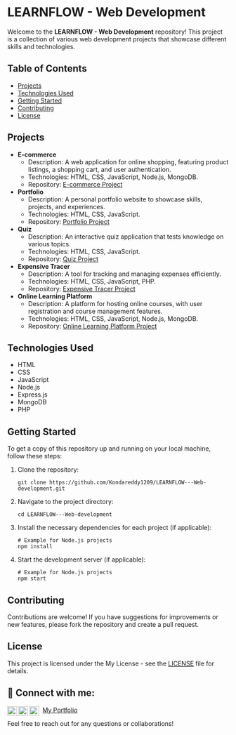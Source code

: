 <!DOCTYPE html>
<html lang="en">
<head>
    <meta charset="UTF-8">
    <meta name="viewport" content="width=device-width, initial-scale=1.0">
    <title>LEARNFLOW - Web Development</title>
    <!-- Font Awesome CDN for icons -->
    <link rel="stylesheet" href="https://cdnjs.cloudflare.com/ajax/libs/font-awesome/6.0.0-beta3/css/all.min.css" integrity="sha384-k6RqeWeci5ZR/Lv4MR0sA0FfDOM2f5sYz8NnYf1i2tn9r8kR5Rk4qzG4BfZ3Y7p" crossorigin="anonymous">
</head>
<body>
    <h1>
        LEARNFLOW - Web Development
    </h1>
    <p>Welcome to the <strong>LEARNFLOW - Web Development</strong> repository! This project is a collection of various web development projects that showcase different skills and technologies.</p>
    <h2>Table of Contents</h2>
    <ul>
        <li><a href="#projects">Projects</a></li>
        <li><a href="#technologies-used">Technologies Used</a></li>
        <li><a href="#getting-started">Getting Started</a></li>
        <li><a href="#contributing">Contributing</a></li>
        <li><a href="#license">License</a></li>
    </ul>
    <h2 id="projects">Projects</h2>
    <ul>
        <li>
            <strong>E-commerce</strong>
            <ul>
                <li>Description: A web application for online shopping, featuring product listings, a shopping cart, and user authentication.</li>
                <li>Technologies: HTML, CSS, JavaScript, Node.js, MongoDB.</li>
                <li>Repository: <a href="https://github.com/Kondareddy1209/LEARNFLOW---Web-development/tree/main/E-commerce">E-commerce Project</a></li>
            </ul>
        </li>
        <li>
            <strong>Portfolio</strong>
            <ul>
                <li>Description: A personal portfolio website to showcase skills, projects, and experiences.</li>
                <li>Technologies: HTML, CSS, JavaScript.</li>
                <li>Repository: <a href="https://github.com/Kondareddy1209/LEARNFLOW---Web-development/tree/main/Portfolio">Portfolio Project</a></li>
            </ul>
        </li>
        <li>
            <strong>Quiz</strong>
            <ul>
                <li>Description: An interactive quiz application that tests knowledge on various topics.</li>
                <li>Technologies: HTML, CSS, JavaScript.</li>
                <li>Repository: <a href="https://github.com/Kondareddy1209/LEARNFLOW---Web-development/tree/main/Quiz">Quiz Project</a></li>
            </ul>
        </li>
        <li>
            <strong>Expensive Tracer</strong>
            <ul>
                <li>Description: A tool for tracking and managing expenses efficiently.</li>
                <li>Technologies: HTML, CSS, JavaScript, PHP.</li>
                <li>Repository: <a href="https://github.com/Kondareddy1209/LEARNFLOW---Web-development/tree/main/expensive%20tracer">Expensive Tracer Project</a></li>
            </ul>
        </li>
        <li>
            <strong>Online Learning Platform</strong>
            <ul>
                <li>Description: A platform for hosting online courses, with user registration and course management features.</li>
                <li>Technologies: HTML, CSS, JavaScript, Node.js, MongoDB.</li>
                <li>Repository: <a href="https://github.com/Kondareddy1209/LEARNFLOW---Web-development/tree/main/online%20learning%20platform">Online Learning Platform Project</a></li>
            </ul>
        </li>
    </ul>
    <h2 id="technologies-used">Technologies Used</h2>
    <ul>
        <li>HTML</li>
        <li>CSS</li>
        <li>JavaScript</li>
        <li>Node.js</li>
        <li>Express.js</li>
        <li>MongoDB</li>
        <li>PHP</li>
    </ul>
    <h2 id="getting-started">Getting Started</h2>
    <p>To get a copy of this repository up and running on your local machine, follow these steps:</p>
    <ol>
        <li>Clone the repository:
            <pre><code>git clone https://github.com/Kondareddy1209/LEARNFLOW---Web-development.git</code></pre>
        </li>
        <li>Navigate to the project directory:
            <pre><code>cd LEARNFLOW---Web-development</code></pre>
        </li>
        <li>Install the necessary dependencies for each project (if applicable):
            <pre><code># Example for Node.js projects
npm install</code></pre>
        </li>
        <li>Start the development server (if applicable):
            <pre><code># Example for Node.js projects
npm start</code></pre>
        </li>
    </ol>
    <h2 id="contributing">Contributing</h2>
    <p>Contributions are welcome! If you have suggestions for improvements or new features, please fork the repository and create a pull request.</p>
    <h2 id="license">License</h2>
    <p>This project is licensed under the My License - see the <a href="LICENSE">LICENSE</a> file for details.</p>
    <h2>🤳 Connect with me:</h2>
    <a href="https://www.linkedin.com/in/ambavaram-tirumala-kondareddy-b68851275/" target="_blank" aria-label="LinkedIn">
      <img align="left" alt="Kondareddy | LinkedIn" width="22px" src="https://cdn.jsdelivr.net/npm/simple-icons@v3/icons/linkedin.svg" />
    </a>
    <a href="https://www.instagram.com/mr_konda_reddy.c_18/" target="_blank" aria-label="Instagram">
      <img align="left" alt="Kondareddy | Instagram" width="22px" src="https://cdn.jsdelivr.net/npm/simple-icons@v3/icons/instagram.svg" />
    </a
    <a href="https://github.com/Kondareddy1209" target="_blank" aria-label="GitHub">
      <img align="left" alt="Kondareddy | GitHub" width="22px" src="https://cdn.jsdelivr.net/npm/simple-icons@v3/icons/github.svg" />
    </a>
    <a href="https://kondareddy1209.github.io/" target="_blank" aria-label="Portfolio">
      <i class="fa-solid fa-briefcase" style="font-size: 22px; margin-right: 5px;"></i>
      <span>My Portfolio</span>
    </a>
    <br/>
    <p>Feel free to reach out for any questions or collaborations!</p>

</body>
</html>
